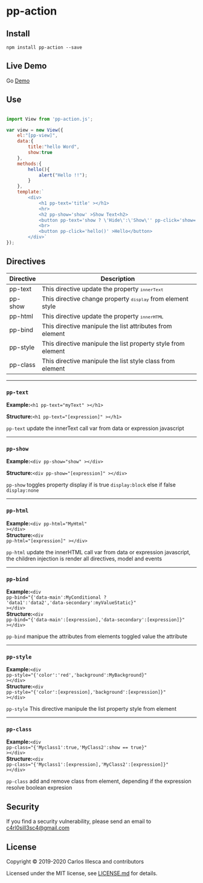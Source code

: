 # pp-action

## Install

`npm install pp-action --save`

## Live Demo

Go <a href="https://ppaction.netlify.app" target="_blank" >Demo</a>

## Use

```javascript

import View from 'pp-action.js';

var view = new View({
	el:"[pp-view]",
	data:{
		title:"hello Word",
		show:true
	},
	methods:{
		hello(){
			alert("Hello !!");
		}
	},
	template:`
		<div>
			<h1 pp-text='title' ></h1>
			<hr>
			<h2 pp-show='show' >Show Text<h2>
			<button pp-text='show ? \'Hide\':\'Show\'' pp-click='show=!show' ><button>
			<br>
			<button pp-click='hello()' >Hello</button>
		</div>`
});


```

## Directives

| Directive | Description |
| ------ | ------ |
| pp-text | This directive update the property <code><small>innerText</small></code> |
| pp-show | This directive change property <code><small>display</small></code> from element style |
| pp-html | This directive update the property <code><small>innerHTML</small></code> |
| pp-bind | This directive manipule the list attributes from element|
| pp-style| This directive manipule the list property style from element|
| pp-class| This directive manipule the list style class from element  |

___
### <code>pp-text</code>

<p><strong>Example:</strong><code>&#60;h1 pp-text="myText" >&#60;/h1&#62;</code></p>
<p><strong>Structure:</strong><code>&#60;h1 pp-text="[expression]" >&#60;/h1&#62;</code></p>

<p><code>pp-text</code> update the innerText call var from data or expression javascript</p>

___
### <code>pp-show</code>

<p><strong>Example:</strong><code>&#60;div pp-show="show" >&#60;/div&#62;</code></p>
<p><strong>Structure:</strong><code>&#60;div pp-show="[expression]" >&#60;/div&#62;</code></p>
<p><code>pp-show</code> toggles property display if is true <code>display:block</code> else if false <code>display:none</code></p>

___
### <code>pp-html</code>

<strong>Example:</strong><code>&#60;div pp-html="MyHtml" >&#60;/div&#62;</code><br>
<strong>Structure:</strong><code>&#60;div pp-html="[expression]" >&#60;/div&#62;</code>

<p><code>pp-html</code> update the innerHTML call var from data or expression javascript, the children injection is render all directives, model and events</p>

___
### <code>pp-bind</code>

<strong>Example:</strong><code>&#60;div pp-bind="{'data-main':MyConditional ? 'data1':'data2','data-secondary':myValueStatic}" >&#60;/div&#62;</code><br>
<strong>Structure:</strong><code>&#60;div pp-bind="{'data-main':[expression],'data-secondary':[expression]}" >&#60;/div&#62;</code>
<p><code>pp-bind</code> manipue the attributes from elements toggled value the attribute</p>

___
### <code>pp-style</code>

<strong>Example:</strong><code>&#60;div pp-style="{'color':'red','background':MyBackground}" >&#60;/div&#62;</code><br>
<strong>Structure:</strong><code>&#60;div pp-style="{'color':[expression],'background':[expression]}" >&#60;/div&#62;</code>
<p><code>pp-style</code> This directive manipule the list property style from element</p>

___
### <code>pp-class</code>

<strong>Example:</strong><code>&#60;div pp-class="{'Myclass1':true,'MyClass2':show == true}" >&#60;/div&#62;</code><br>
<strong>Structure:</strong><code>&#60;div pp-class="{'Myclass1':[expression],'MyClass2':[expression]}" >&#60;/div&#62;</code>
<p><code>pp-class</code> add and remove class from element, depending if the expression resolve boolean expresion</p>

## Security

If you find a security vulnerability, please send an email to [c4rl0sill3sc4@gmail.com](mailto:c4rl0sill3sc4@gmail.com)

## License

Copyright © 2019-2020 Carlos Illesca and contributors

Licensed under the MIT license, see [LICENSE.md](LICENSE.md) for details.